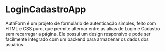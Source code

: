 # LoginCadastroApp
AuthForm é um projeto de formulário de autenticação simples, feito com HTML e CSS puro, que permite alternar entre as abas de Login e Cadastro sem recarregar a página. Ele possui um design responsivo e pode ser facilmente integrado com um backend para armazenar os dados dos usuários.
